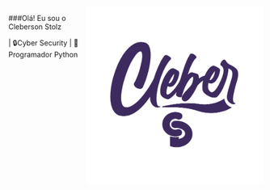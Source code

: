 <img align="right" src="https://github.com/Cleberstolz/Cleberstolz/blob/main/png%20escuro%20c%C3%B3pia.png" width="350"/>

###Olá! Eu sou o Cleberson Stolz

| 🔒Cyber Security
| 🐍Programador Python
